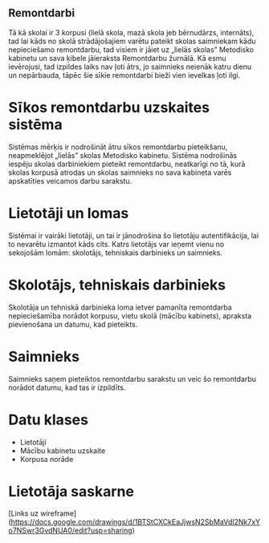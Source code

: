 ## Remontdarbi

Tā kā skolai ir 3 korpusi (lielā skola, mazā skola jeb bērnudārzs, internāts), tad lai kāds no skolā strādājošajiem varētu pateikt skolas saimniekam kādu nepieciešamo remontdarbu, tad visiem ir jāiet uz „lielās skolas” Metodisko kabinetu un sava ķibele jāieraksta Remontdarbu žurnālā. Kā esmu ievērojusi, tad izpildes laiks nav ļoti ātrs, jo saimnieks neienāk katru dienu un nepārbauda, tāpēc šie sīkie remontdarbi bieži vien ievelkas ļoti ilgi.  

# Sīkos remontdarbu uzskaites sistēma
Sistēmas mērķis ir nodrošināt ātru sīkos remontdarbu pieteikšanu, neapmeklējot „lielās” skolas Metodisko kabinetu. Sistēma nodrošinās iespēju skolas darbiniekiem pieteikt remontdarbu, neatkarīgi no tā, kurā skolas korpusā atrodas un skolas saimnieks no sava kabineta varēs apskatīties veicamos darbu sarakstu.

# Lietotāji un lomas
Sistēmai ir vairāki lietotāji, un tai ir jānodrošina šo lietotāju autentifikācija, lai to nevarētu izmantot kāds cits. Katrs lietotājs var ieņemt vienu no sekojošām lomām: skolotājs, tehniskais darbinieks un saimnieks.

# Skolotājs, tehniskais darbinieks
Skolotāja un tehniskā darbinieka loma ietver pamanīta remontdarba nepieciešamība norādot korpusu, vietu skolā (mācību kabinets), apraksta pievienošana un datumu, kad pieteikts. 

# Saimnieks
Saimnieks saņem pieteiktos remontdarbu sarakstu un veic šo remontdarbu norādot datumu, kad tas ir izpildīts.

# Datu klases
-	Lietotāji
-	Mācību kabinetu uzskaite
-	Korpusa norāde

# Lietotāja saskarne
[Links uz wireframe] (https://docs.google.com/drawings/d/1BTStCXCkEaJjwsN2SbMaVdI2Nk7xYo7NSwr3GvdNUA0/edit?usp=sharing)
